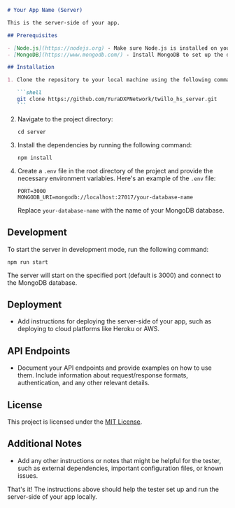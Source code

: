 ````markdown
# Your App Name (Server)

This is the server-side of your app.

## Prerequisites

- [Node.js](https://nodejs.org) - Make sure Node.js is installed on your local machine.
- [MongoDB](https://www.mongodb.com/) - Install MongoDB to set up the database.

## Installation

1. Clone the repository to your local machine using the following command:

   ```shell
   git clone https://github.com/YuraDXPNetwork/twillo_hs_server.git
   ```
````

2. Navigate to the project directory:

   ```shell
   cd server
   ```

3. Install the dependencies by running the following command:

   ```shell
   npm install
   ```

4. Create a `.env` file in the root directory of the project and provide the necessary environment variables. Here's an example of the `.env` file:

   ```plaintext
   PORT=3000
   MONGODB_URI=mongodb://localhost:27017/your-database-name
   ```

   Replace `your-database-name` with the name of your MongoDB database.

## Development

To start the server in development mode, run the following command:

```shell
npm run start
```

The server will start on the specified port (default is 3000) and connect to the MongoDB database.

## Deployment

- Add instructions for deploying the server-side of your app, such as deploying to cloud platforms like Heroku or AWS.

## API Endpoints

- Document your API endpoints and provide examples on how to use them. Include information about request/response formats, authentication, and any other relevant details.

## License

This project is licensed under the [MIT License](LICENSE).

## Additional Notes

- Add any other instructions or notes that might be helpful for the tester, such as external dependencies, important configuration files, or known issues.

That's it! The instructions above should help the tester set up and run the server-side of your app locally.

```

```
